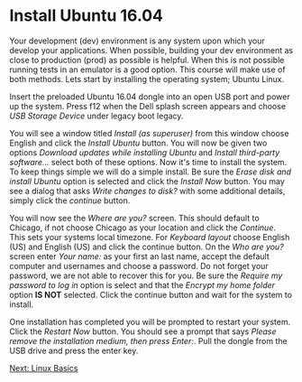 # Install Ubuntu 16.04
Your development (dev) environment is any system upon which your develop your applications. When possible, building your dev environment as close to production (prod) as possible is helpful. When this is not possible running tests in an emulator is a good option. This course will make use of both methods. Lets start by installing the operating system; Ubuntu Linux.

Insert the preloaded Ubuntu 16.04 dongle into an open USB port and power up the system. Press f12 when the Dell splash screen appears and choose _USB Storage Device_ under legacy boot legacy.

You will see a window titled _Install (as superuser)_ from this window choose English and click the _Install Ubuntu_ button. You will now be given two options _Download updates while installing Ubuntu_ and _Install third-party software..._ select both of these options. Now it's time to install the system. To keep things simple we will do a simple install. Be sure the _Erase disk and install Ubuntu_ option is selected and click the _Install Now_ button. You may see a dialog that asks _Write changes to disk?_ with some additional details, simply click the _continue_ button.

You will now see the _Where are you?_ screen. This should default to Chicago, if not choose Chicago as your location and click the _Continue_. This sets your systems local timezone. For _Keyboard layout_ choose English (US) and English (US) and click the continue button. On the _Who are you?_ screen enter _Your name:_ as your first an last name, accept the default computer and usernames and choose a password. Do not forget your password, we are not able to recover this for you. Be sure the _Require my password to log in_ option is select and that the _Encrypt my home folder_ option __IS NOT__ selected. Click the continue button and wait for the system to install.

One installation has completed you will be prompted to restart your system. Click the _Restart Now_ button. You should see a prompt that says _Please remove the installation medium, then press Enter:_. Pull the dongle from the USB drive and press the enter key.

[Next: Linux Basics](02-LinuxBasics.md)
